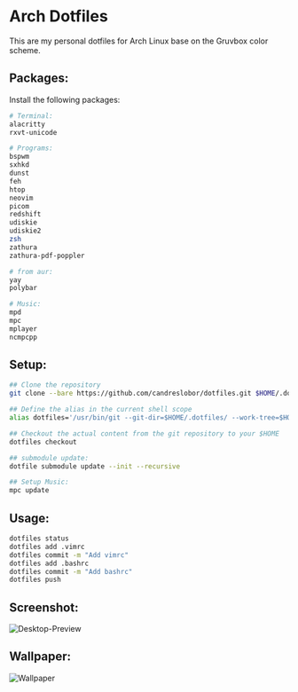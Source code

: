 # Arch Dotfiles

This are my personal dotfiles for Arch Linux base on the Gruvbox color scheme.

## Packages:

Install the following packages:

```bash 
# Terminal:
alacritty 
rxvt-unicode

# Programs:
bspwm
sxhkd
dunst
feh
htop
neovim
picom
redshift
udiskie
udiskie2
zsh
zathura
zathura-pdf-poppler

# from aur:
yay
polybar

# Music:
mpd
mpc
mplayer
ncmpcpp
```

## Setup:

```bash
## Clone the repository
git clone --bare https://github.com/candreslobor/dotfiles.git $HOME/.dotfiles

## Define the alias in the current shell scope
alias dotfiles='/usr/bin/git --git-dir=$HOME/.dotfiles/ --work-tree=$HOME'

## Checkout the actual content from the git repository to your $HOME
dotfiles checkout

## submodule update:
dotfile submodule update --init --recursive
```

```bash
## Setup Music:
mpc update
```

## Usage:

```bash
dotfiles status
dotfiles add .vimrc
dotfiles commit -m "Add vimrc"
dotfiles add .bashrc
dotfiles commit -m "Add bashrc"
dotfiles push
```

## Screenshot:
![Desktop-Preview](https://raw.githubusercontent.com/candreslobor/wallpapers/master/preview.png)

## Wallpaper:
![Wallpaper](https://raw.githubusercontent.com/candreslobor/wallpapers/master/wallhaven-eydedl.jpg)


